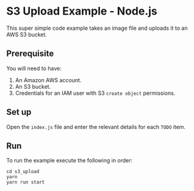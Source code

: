 # S3 Upload Example - Node.js
This super simple code example takes an image file and uploads it to an AWS S3 bucket.

## Prerequisite
You will need to have:
1. An Amazon AWS account.
2. An S3 bucket.
3. Credentials for an IAM user with S3 `create object` permissions.

## Set up
Open the `index.js` file and enter the relevant details for each `TODO` item.

## Run
To run the example execute the following in order:

```
cd s3_upload
yarn
yarn run start
```

